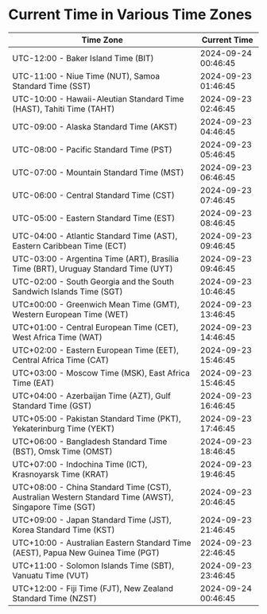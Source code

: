 # Current Time in Various Time Zones

| Time Zone | Current Time |
|-----------|--------------|
| UTC-12:00 - Baker Island Time (BIT) | 2024-09-24 00:46:45 |
| UTC-11:00 - Niue Time (NUT), Samoa Standard Time (SST) | 2024-09-23 01:46:45 |
| UTC-10:00 - Hawaii-Aleutian Standard Time (HAST), Tahiti Time (TAHT) | 2024-09-23 02:46:45 |
| UTC-09:00 - Alaska Standard Time (AKST) | 2024-09-23 04:46:45 |
| UTC-08:00 - Pacific Standard Time (PST) | 2024-09-23 05:46:45 |
| UTC-07:00 - Mountain Standard Time (MST) | 2024-09-23 06:46:45 |
| UTC-06:00 - Central Standard Time (CST) | 2024-09-23 07:46:45 |
| UTC-05:00 - Eastern Standard Time (EST) | 2024-09-23 08:46:45 |
| UTC-04:00 - Atlantic Standard Time (AST), Eastern Caribbean Time (ECT) | 2024-09-23 09:46:45 |
| UTC-03:00 - Argentina Time (ART), Brasília Time (BRT), Uruguay Standard Time (UYT) | 2024-09-23 09:46:45 |
| UTC-02:00 - South Georgia and the South Sandwich Islands Time (SGT) | 2024-09-23 10:46:45 |
| UTC±00:00 - Greenwich Mean Time (GMT), Western European Time (WET) | 2024-09-23 13:46:45 |
| UTC+01:00 - Central European Time (CET), West Africa Time (WAT) | 2024-09-23 14:46:45 |
| UTC+02:00 - Eastern European Time (EET), Central Africa Time (CAT) | 2024-09-23 15:46:45 |
| UTC+03:00 - Moscow Time (MSK), East Africa Time (EAT) | 2024-09-23 15:46:45 |
| UTC+04:00 - Azerbaijan Time (AZT), Gulf Standard Time (GST) | 2024-09-23 16:46:45 |
| UTC+05:00 - Pakistan Standard Time (PKT), Yekaterinburg Time (YEKT) | 2024-09-23 17:46:45 |
| UTC+06:00 - Bangladesh Standard Time (BST), Omsk Time (OMST) | 2024-09-23 18:46:45 |
| UTC+07:00 - Indochina Time (ICT), Krasnoyarsk Time (KRAT) | 2024-09-23 19:46:45 |
| UTC+08:00 - China Standard Time (CST), Australian Western Standard Time (AWST), Singapore Time (SGT) | 2024-09-23 20:46:45 |
| UTC+09:00 - Japan Standard Time (JST), Korea Standard Time (KST) | 2024-09-23 21:46:45 |
| UTC+10:00 - Australian Eastern Standard Time (AEST), Papua New Guinea Time (PGT) | 2024-09-23 22:46:45 |
| UTC+11:00 - Solomon Islands Time (SBT), Vanuatu Time (VUT) | 2024-09-23 23:46:45 |
| UTC+12:00 - Fiji Time (FJT), New Zealand Standard Time (NZST) | 2024-09-24 00:46:45 |

